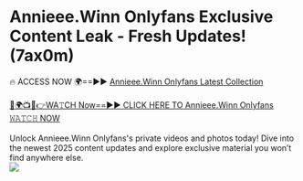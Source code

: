 # Annieee.Winn Onlyfans Exclusive Content Leak - Fresh Updates! (7ax0m)

🔥 ACCESS NOW 🌍==►► <a href="https://tinyurl.com/kvy9nzfs" rel="nofollow">Annieee.Winn Onlyfans Latest Collection</a>
<br><br>
[🔴🌍📺📱👉WA𝚃CH Now==►► CLICK HERE TO Annieee.Winn Onlyfans 𝚆𝙰𝚃𝙲𝙷 NOW](https://tinyurl.com/kvy9nzfs)
<br><br>
Unlock Annieee.Winn Onlyfans's private videos and photos today! Dive into the newest 2025 content updates and explore exclusive material you won’t find anywhere else.
<br>
<a href="https://tinyurl.com/kvy9nzfs" rel="nofollow" data-target="animated-image.originalLink"><img src="https://camo.githubusercontent.com/8a4f000d20f83aca3bf7ec5f350d767afa0574a8a352519fd8cfa583a6f93a33/68747470733a2f2f692e696d6775722e636f6d2f644a486b345a712e676966" data-canonical-src="https://i.imgur.com/dJHk4Zq.gif" style="max-width: 100%; display: inline-block;" data-target="animated-image.originalImage"></a>
<br>
